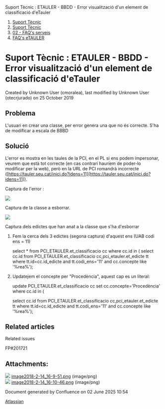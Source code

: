 Suport Tècnic : ETAULER - BBDD - Error visualització d'un element de classificació d'eTauler  

1.  [Suport Tècnic](index.md)
2.  [Suport Tècnic](13893782.md)
3.  [02 - FAQ's serveis](26313393.md)
4.  [FAQ's eTAULER](28705565.md)

Suport Tècnic : ETAULER - BBDD - Error visualització d'un element de classificació d'eTauler
============================================================================================

Created by Unknown User (cmoralea), last modified by Unknown User (otecrjurado) on 25 October 2019

Problema
--------

L'usuari en crear una classe, per error genera una que no és correcte. S'ha de modificar a escala de BBBD

Solució
-------

L'error es mostra en les taules de la PCI, en el PL si ens podem impersonar, veurem que està tot correcte (en cas contrari hauríem de poder-lo modificar per la web), però en la URL de PCI romandrà incorrecte ([https://tauler.seu.cat/inici.do?idens=11](https://tauler.seu.cat/inici.do?idens=11)).

Captura de l'error :

![](attachments/26313386/26315162.png)

Captura de la classe a esborrar.

![](attachments/26313386/26315159.png)

Captura dels edictes que han anat a la classe que s'ha d'esborrar

1.  Fem la cerca dels 3 edictes (segona captura) d'aquest ens (UAB codi ens = 11)
    
    select \* from PCI\_ETAULER.et\_classificacio cc
    where cc.id in (
    select cc.id from 
    PCI\_ETAULER.et\_classificacio cc,pci\_etauler.et\_edicte tt
    where
    tt.id=cc.id\_edicte
    and tt.codi\_ens='11'
    and cc.concepte like '%rea%');
    
2.  Updatejem el concepte per "Procedència", aquest cap es un literal:
    
    update PCI\_ETAULER.et\_classificacio cc
    set cc.concepte='Procedència'
    where cc.id in (
    
    select cc.id from 
    PCI\_ETAULER.et\_classificacio cc,pci\_etauler.et\_edicte tt
    where
    tt.id=cc.id\_edicte
    and tt.codi\_ens='11'
    and cc.concepte like '%rea%');
    

Related articles
----------------

  

Related issues

FP#201721 

Attachments:
------------

![](images/icons/bullet_blue.gif) [image2018-2-14\_16-9-51.png](attachments/26313386/26315162.png) (image/png)  
![](images/icons/bullet_blue.gif) [image2018-2-14\_16-10-46.png](attachments/26313386/26315159.png) (image/png)  

Document generated by Confluence on 02 June 2025 10:54

[Atlassian](http://www.atlassian.com/)